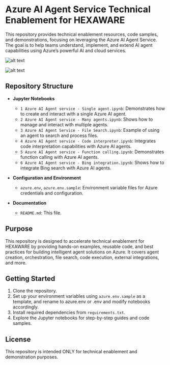 # Azure AI Agent Service Technical Enablement for HEXAWARE

This repository provides technical enablement resources, code samples, and demonstrations, focusing on leveraging the Azure AI Agent Service. The goal is to help teams understand, implement, and extend AI agent capabilities using Azure’s powerful AI and cloud services.

![alt text](image.png)

![alt text](image-1.png)

## Repository Structure

- **Jupyter Notebooks**  
  - `1 Azure AI Agent service - Single agent.ipynb`: Demonstrates how to create and interact with a single Azure AI agent.
  - `2 Azure AI Agent service - Many agents.ipynb`: Shows how to manage and interact with multiple agents.
  - `3 Azure AI Agent Service - File Search.ipynb`: Example of using an agent to search and process files.
  - `4 Azure AI Agent service - Code interpreter.ipynb`: Integrates code interpretation capabilities with Azure AI agents.
  - `5 Azure AI Agent service - Function calling.ipynb`: Demonstrates function calling with Azure AI agents.
  - `6 Azure AI Agent service - Bing integration.ipynb`: Shows how to integrate Bing search with Azure AI agents.


- **Configuration and Environment**
  - `azure.env`, `azure.env.sample`: Environment variable files for Azure credentials and configuration.


- **Documentation**
  - `README.md`: This file.

## Purpose

This repository is designed to accelerate technical enablement for HEXAWARE by providing hands-on examples, reusable code, and best practices for building intelligent agent solutions on Azure. It covers agent creation, orchestration, file search, code execution, external integrations, and more.

## Getting Started

1. Clone the repository.
2. Set up your environment variables using `azure.env.sample` as a template, and rename to azure.env or .env and modify notebooks accordingly.
3. Install required dependencies from `requirements.txt`.
4. Explore the Jupyter notebooks for step-by-step guides and code samples.

## License

This repository is intended ONLY for technical enablement and demonstration purposes.
